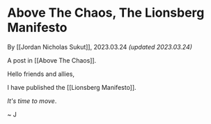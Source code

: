 # Above The Chaos, The Lionsberg Manifesto

By [[Jordan Nicholas Sukut]], 2023.03.24 _(updated 2023.03.24)_

A post in [[Above The Chaos]].

Hello friends and allies, 

I have published the [[Lionsberg Manifesto]]. 

*It's time to move*. 

~ J 

